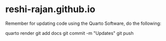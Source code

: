 # reshi-rajan.github.io

Remember for updating code using the Quarto Software, do the following: 

quarto render
git add docs
git commit -m "Updates"
git push
